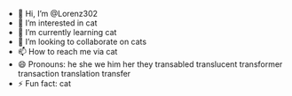 - 👋 Hi, I’m @Lorenz302
- 👀 I’m interested in cat
- 🌱 I’m currently learning cat
- 💞️ I’m looking to collaborate on cats
- 📫 How to reach me via cat
- 😄 Pronouns: he she we him her they transabled translucent transformer transaction translation transfer 
- ⚡ Fun fact: cat

<!---
Lorenz302/Lorenz302 is a ✨ special ✨ repository because its `README.md` (this file) appears on your GitHub profile.
You can click the Preview link to take a look at your changes.
--->
